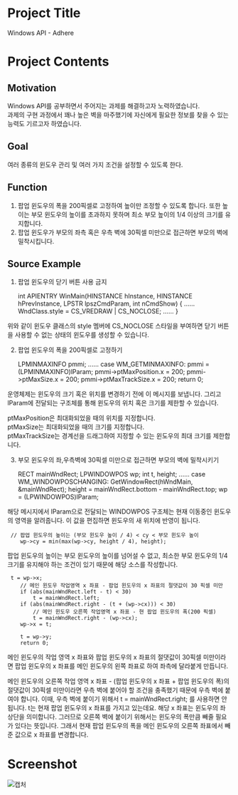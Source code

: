 # Project Title
  
Windows API - Adhere  
  
# Project Contents
  
## Motivation
  
Windows API를 공부하면서 주어지는 과제를 해결하고자 노력하였습니다.  
과제의 구현 과정에서 꽤나 높은 벽을 마주했기에 자신에게 필요한 정보를 찾을 수 있는 능력도 기르고자 하였습니다.  
  
## Goal
  
여러 종류의 윈도우 관리 및 여러 가지 조건을 설정할 수 있도록 한다.  
  
## Function
  
1. 팝업 윈도우의 폭을 200픽셀로 고정하여 높이만 조정할 수 있도록 합니다. 또한 높이는 부모 윈도우의 높이를 초과하지 못하며 최소 부모 높이의 1/4 이상의 크기를 유지합니다.  
2. 팝업 윈도우가 부모의 좌측 혹은 우측 벽에 30픽셀 미만으로 접근하면 부모의 벽에 밀착시킵니다.
  
## Source Example
  
1. 팝업 윈도우의 닫기 버튼 사용 금지  
  
     int APIENTRY WinMain(HINSTANCE hInstance, HINSTANCE hPrevInstance, LPSTR lpszCmdParam, int nCmdShow)
     {
         ......
         WndClass.style = CS_VREDRAW | CS_NOCLOSE;
         ......
     }
  
위와 같이 윈도우 클래스의 style 멤버에 CS_NOCLOSE 스타일을 부여하면 닫기 버튼을 사용할 수 없는 상태의 윈도우를 생성할 수 있습니다.  
  
2. 팝업 윈도우의 폭을 200픽셀로 고정하기  
  
     LPMINMAXINFO pmmi;
     ......
     case WM_GETMINMAXINFO:
         pmmi = (LPMINMAXINFO)lParam;
         pmmi->ptMaxPosition.x = 200;
         pmmi->ptMaxSize.x = 200;
         pmmi->ptMaxTrackSize.x = 200;
         return 0;
  
운영체제는 윈도우의 크기 혹은 위치를 변경하기 전에 이 메시지를 보냅니다. 그리고 lParam에 전달되는 구조체를 통해 윈도우의 위치 혹은 크기를 제한할 수 있습니다.  
  
ptMaxPosition은 최대화되었을 때의 위치를 지정합니다.  
ptMaxSize는 최대화되었을 때의 크기를 지정합니다.  
ptMaxTrackSize는 경계선을 드래그하여 지정할 수 있는 윈도우의 최대 크기를 제한합니다.  
  
3. 부모 윈도우의 좌,우측벽에 30픽셀 미만으로 접근하면 부모의 벽에 밀착시키기  
  
     RECT mainWndRect;
     LPWINDOWPOS wp;
     int t, height;
     ......
     case WM_WINDOWPOSCHANGING:
         GetWindowRect(hWndMain, &mainWndRect);
         height = mainWndRect.bottom - mainWndRect.top;
         wp = (LPWINDOWPOS)lParam;
  
해당 메시지에서 lParam으로 전달되는 WINDOWPOS 구조체는 현재 이동중인 윈도우의 영역을 알려줍니다. 이 값을 편집하면 윈도우의 새 위치에 반영이 됩니다.  
  
     // 팝업 윈도우의 높이는 (부모 윈도우 높이 / 4) < cy < 부모 윈도우 높이
		wp->cy = min(max(wp->cy, height / 4), height);
  
팝업 윈도우의 높이는 부모 윈도우의 높이를 넘어설 수 없고, 최소한 부모 윈도우의 1/4 크기를 유지해야 하는 조건이 있기 때문에 해당 소스를 작성합니다.  
  
     t = wp->x;
		// 메인 윈도우 작업영역 x 좌표 - 팝업 윈도우의 x 좌표의 절댓값이 30 픽셀 미만
		if (abs(mainWndRect.left - t) < 30)
			t = mainWndRect.left;
		if (abs(mainWndRect.right - (t + (wp->cx))) < 30)
			// 메인 윈도우 오른쪽 작업영역 x 좌표 - 현 팝업 윈도우의 폭(200 픽셀)
			t = mainWndRect.right - (wp->cx);
		wp->x = t;

		t = wp->y;
		return 0;
  
메인 윈도우의 작업 영역 x 좌표와 팝업 윈도우의 x 좌표의 절댓값이 30픽셀 미만이라면 팝업 윈도우의 x 좌표를 메인 윈도우의 왼쪽 좌표로 하여 좌측에 달라붙게 만듭니다.  
  
메인 윈도우의 오른쪽 작업 영역 x 좌표 - (팝업 윈도우의 x 좌표 + 팝업 윈도우의 폭)의 절댓값이 30픽셀 미만이라면 우측 벽에 붙어야 할 조건을 충족했기 때문에 우측 벽에 붙여야 합니다. 이때, 우측 벽에 붙이기 위해서 t = mainWndRect.right; 를 사용하면 안됩니다. t는 현재 팝업 윈도우의 x 좌표를 가지고 있는데요. 해당 x 좌표는 윈도우의 좌상단을 의미합니다. 그러므로 오른쪽 벽에 붙이기 위해서는 윈도우의 폭만큼 빼줄 필요가 있다는 뜻입니다. 그래서 현재 팝업 윈도우의 폭을 메인 윈도우의 오른쪽 좌표에서 빼준 값으로 x 좌표를 변경합니다.  
  
# Screenshot
  
![캡처](https://user-images.githubusercontent.com/51042546/75956218-c1886d80-5efa-11ea-849b-8cf0f1f8c466.JPG)
